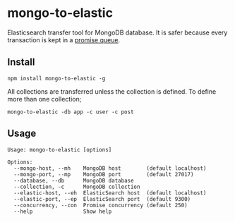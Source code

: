 # mongo-to-elastic
Elasticsearch transfer tool for MongoDB database. It is safer because every transaction is kept in a [promise queue].

## Install
```
npm install mongo-to-elastic -g
```

All collections are transferred unless the collection is defined. To define more than one collection;

```
mongo-to-elastic -db app -c user -c post
```

## Usage

```
Usage: mongo-to-elastic [options]

Options:
  --mongo-host, --mh    MongoDB host        (default localhost)
  --mongo-port, --mp    MongoDB port        (default 27017)
  --database, --db      MongoDB database      
  --collection, -c      MongoDB collection
  --elastic-host, --eh  ElasticSearch host  (default localhost)
  --elastic-port, --ep  ElasticSearch port  (default 9300)
  --concurrency, --con  Promise concurrency (default 250)
  --help                Show help          
```

[promise queue]: https://github.com/sindresorhus/p-queue
